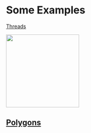 # Some Examples
[Threads](https://github.com/UBaer21/UB.scad/blob/main/Examples/Threads.scad)

<img src="https://user-images.githubusercontent.com/93376232/146527884-26962c8d-a7b7-4090-8ad6-d3a3dbaaaa65.png" width=200>

## [Polygons](https://github.com/UBaer21/UB.scad/blob/main/Examples/Polygons.scad)
